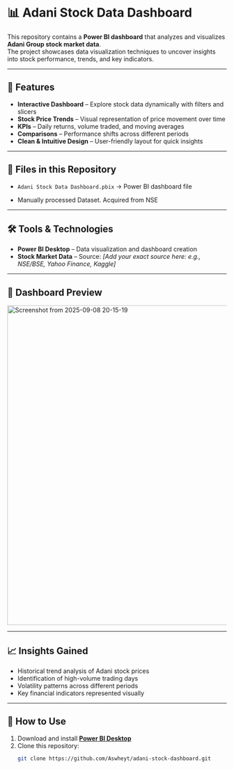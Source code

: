 # 📊 Adani Stock Data Dashboard

This repository contains a **Power BI dashboard** that analyzes and visualizes **Adani Group stock market data**.  
The project showcases data visualization techniques to uncover insights into stock performance, trends, and key indicators.

---

## 🚀 Features

- **Interactive Dashboard** – Explore stock data dynamically with filters and slicers  
- **Stock Price Trends** – Visual representation of price movement over time  
- **KPIs** – Daily returns, volume traded, and moving averages  
- **Comparisons** – Performance shifts across different periods  
- **Clean & Intuitive Design** – User-friendly layout for quick insights  

---

## 📂 Files in this Repository

- `Adani Stock Data Dashboard.pbix` → Power BI dashboard file  

- Manually processed Dataset. Acquired from NSE

---

## 🛠️ Tools & Technologies

- **Power BI Desktop** – Data visualization and dashboard creation  
- **Stock Market Data** – Source: *[Add your exact source here: e.g., NSE/BSE, Yahoo Finance, Kaggle]*  

---

## 📸 Dashboard Preview

<img width="1314" height="735" alt="Screenshot from 2025-09-08 20-15-19" src="https://github.com/user-attachments/assets/882d6a57-4ad8-48aa-be5d-842c0d44d259" />

---

## 📈 Insights Gained

- Historical trend analysis of Adani stock prices  
- Identification of high-volume trading days  
- Volatility patterns across different periods  
- Key financial indicators represented visually  

---

## 🔧 How to Use

1. Download and install **[Power BI Desktop](https://powerbi.microsoft.com/desktop/)**  
2. Clone this repository:  
   ```bash
   git clone https://github.com/Aswheyt/adani-stock-dashboard.git
